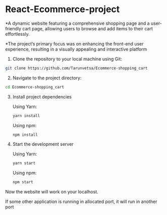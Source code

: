 # React-Ecommerce-project
*A dynamic website featuring a comprehensive shopping page and a user-friendly cart page, allowing users to browse and add items to their cart effortlessly.

*The project’s primary focus was on enhancing the front-end user experience, resulting in a visually appealing and interactive platform 

1. Clone the repository to your local machine using Git:
  ```bash
  git clone https://github.com/Tarunvetsa/Ecommerce-shopping_cart
  ```

2. Navigate to the project directory:
  ```bash
  cd Ecommerce-shopping_cart
  ```

3. Install project dependencies <br />

   Using Yarn: <br />
    ```bash
    yarn install
    ```

    Using npm:
    ```bash
    npm install
    ```

4. Start the development server<br />

    Using Yarn:  <br />
      ```bash
      yarn start
      ```

    Using npm:
      ```bash
      npm start
      ```
   

Now the website will work on your localhost.

If some other application is running in allocated port, it will run in another port


